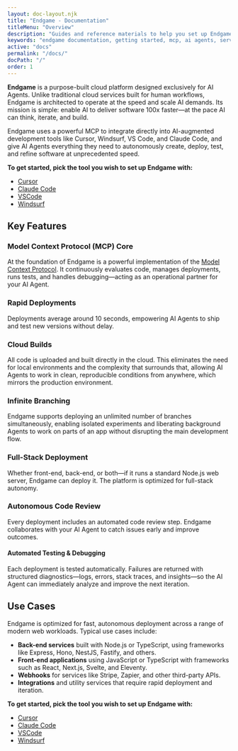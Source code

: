 ```yaml
---
layout: doc-layout.njk
title: "Endgame - Documentation"
titleMenu: "Overview"
description: "Guides and reference materials to help you set up Endgame and its MCP to deploy endlessly with AI in tools like Cursor, Claude Code, Windsurf, and VS Code."
keywords: "endgame documentation, getting started, mcp, ai agents, serverless, cursor, windsurf, claude code"
active: "docs"
permalink: "/docs/"
docPath: "/"
order: 1
---
```


**Endgame** is a purpose-built cloud platform designed exclusively for AI Agents. Unlike traditional cloud services built for human workflows, Endgame is architected to operate at the speed and scale AI demands. Its mission is simple: enable AI to deliver software 100x faster—at the pace AI can think, iterate, and build.

Endgame uses a powerful MCP to integrate directly into AI-augmented development tools like Cursor, Windsurf, VS Code, and Claude Code, and give AI Agents everything they need to autonomously create, deploy, test, and refine software at unprecedented speed.

**To get started, pick the tool you wish to set up Endgame with:**

* [Cursor](guides/cursor/)
* [Claude Code](guides/claude-code)
* [VSCode](guides/vscode/)
* [Windsurf](guides/windsurf/)

## Key Features

### Model Context Protocol (MCP) Core

At the foundation of Endgame is a powerful implementation of the [Model Context Protocol](https://modelcontextprotocol.io/introduction). It continuously evaluates code, manages deployments, runs tests, and handles debugging—acting as an operational partner for your AI Agent.

### Rapid Deployments

Deployments average around 10 seconds, empowering AI Agents to ship and test new versions without delay.

### Cloud Builds

All code is uploaded and built directly in the cloud. This eliminates the need for local environments and the complexity that surrounds that, allowing AI Agents to work in clean, reproducible conditions from anywhere, which mirrors the production environment.

### Infinite Branching

Endgame supports deploying an unlimited number of branches simultaneously, enabling isolated experiments and liberating background Agents to work on parts of an app without disrupting the main development flow.

### Full-Stack Deployment

Whether front-end, back-end, or both—if it runs a standard Node.js web server, Endgame can deploy it. The platform is optimized for full-stack autonomy.

### Autonomous Code Review

Every deployment includes an automated code review step. Endgame collaborates with your AI Agent to catch issues early and improve outcomes.

#### Automated Testing & Debugging

Each deployment is tested automatically. Failures are returned with structured diagnostics—logs, errors, stack traces, and insights—so the AI Agent can immediately analyze and improve the next iteration.

## Use Cases

Endgame is optimized for fast, autonomous deployment across a range of modern web workloads. Typical use cases include:

* **Back-end services** built with Node.js or TypeScript, using frameworks like Express, Hono, NestJS, Fastify, and others.
* **Front-end applications** using JavaScript or TypeScript with frameworks such as React, Next.js, Svelte, and Eleventy.
* **Webhooks** for services like Stripe, Zapier, and other third-party APIs.
* **Integrations** and utility services that require rapid deployment and iteration.

**To get started, pick the tool you wish to set up Endgame with:**

* [Cursor](guides/cursor/)
* [Claude Code]()
* [VSCode](guides/vscode/)
* [Windsurf](guides/windsurf/)